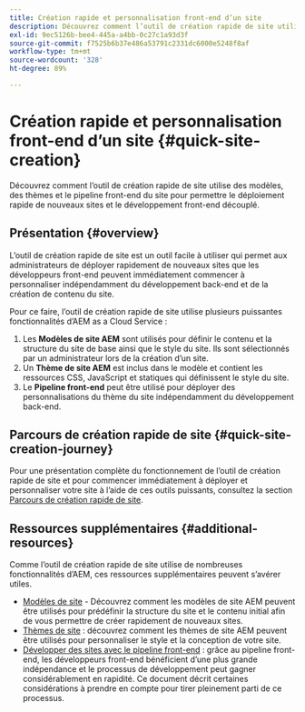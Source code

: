 ```yaml
---
title: Création rapide et personnalisation front-end d’un site
description: Découvrez comment l’outil de création rapide de site utilise des modèles, des thèmes et le pipeline front-end du site pour permettre le déploiement rapide de nouveaux sites et le développement front-end découplé.
exl-id: 9ec5126b-bee4-445a-a4bb-0c27c1a93d3f
source-git-commit: f7525b6b37e486a53791c2331dc6000e5248f8af
workflow-type: tm+mt
source-wordcount: '328'
ht-degree: 89%

---
```


# Création rapide et personnalisation front-end d’un site {#quick-site-creation}

Découvrez comment l’outil de création rapide de site utilise des modèles, des thèmes et le pipeline front-end du site pour permettre le déploiement rapide de nouveaux sites et le développement front-end découplé.

## Présentation {#overview}

L’outil de création rapide de site est un outil facile à utiliser qui permet aux administrateurs de déployer rapidement de nouveaux sites que les développeurs front-end peuvent immédiatement commencer à personnaliser indépendamment du développement back-end et de la création de contenu du site.

Pour ce faire, l’outil de création rapide de site utilise plusieurs puissantes fonctionnalités d’AEM as a Cloud Service :

1. Les **Modèles de site AEM** sont utilisés pour définir le contenu et la structure du site de base ainsi que le style du site. Ils sont sélectionnés par un administrateur lors de la création d’un site.
1. Un **Thème de site AEM** est inclus dans le modèle et contient les ressources CSS, JavaScript et statiques qui définissent le style du site.
1. Le **Pipeline front-end** peut être utilisé pour déployer des personnalisations du thème du site indépendamment du développement back-end.

## Parcours de création rapide de site {#quick-site-creation-journey}

Pour une présentation complète du fonctionnement de l’outil de création rapide de site et pour commencer immédiatement à déployer et personnaliser votre site à l’aide de ces outils puissants, consultez la section [Parcours de création rapide de site](/help/journey-sites/quick-site/overview.md).

## Ressources supplémentaires {#additional-resources}

Comme l’outil de création rapide de site utilise de nombreuses fonctionnalités d’AEM, ces ressources supplémentaires peuvent s’avérer utiles.

* [Modèles de site](/help/sites-cloud/administering/site-creation/site-templates.md) - Découvrez comment les modèles de site AEM peuvent être utilisés pour prédéfinir la structure du site et le contenu initial afin de vous permettre de créer rapidement de nouveaux sites.
* [Thèmes de site](/help/sites-cloud/administering/site-creation/site-themes.md) : découvrez comment les thèmes de site AEM peuvent être utilisés pour personnaliser le style et la conception de votre site.
* [Développer des sites avec le pipeline front-end](/help/implementing/developing/introduction/developing-with-front-end-pipelines.md) : grâce au pipeline front-end, les développeurs front-end bénéficient d’une plus grande indépendance et le processus de développement peut gagner considérablement en rapidité. Ce document décrit certaines considérations à prendre en compte pour tirer pleinement parti de ce processus.
